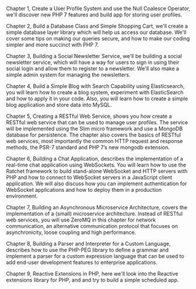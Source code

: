 Chapter 1, Create a User Profile System and use the Null Coalesce Operator, we'll discover new PHP 7 features and build app for storing user profiles.

Chapter 2, Build a Database Class and Simple Shopping Cart, we'll create a simple database layer library which will help us access our database. We'll cover some tips on making our queries secure, and how to make our coding simpler and more succinct with PHP 7.

Chapter 3, Building a Social Newsletter Service, we'll be building a social newsletter service, which will have a way for users to sign in using their social login and allow them to register to a newsletter. We'll also make a simple admin system for managing the newsletters.

Chapter 4, Build a Simple Blog with Search Capability using Elasticsearch, you will learn how to create a blog system, experiment with ElasticSearch and how to apply it in your code. Also, you will learn how to create a simple blog application and store data into MySQL.

Chapter 5, Creating a RESTful Web Service, shows you how create a RESTful web service that can be used to manage user profiles. The service will be implemented using the Slim micro framework and use a MongoDB database for persistence. The chapter also covers the basics of RESTful web services, most importantly the common HTTP request and response methods, the PSR-7 standard and PHP 7’s new mongodb extension.

Chapter 6, Building a Chat Application, describes the implementation of a real-time chat application using WebSockets. You will learn how to use the Ratchet framework to build stand-alone WebSocket and HTTP servers with PHP and how to connect to WebSocket servers in a JavaScript client application. We will also discuss how you can implement authentication for WebSocket applications and how to deploy them in a production environment.

Chapter 7, Building an Asynchronous Microservice Architecture, covers the implementation of a (small) microservice architecture. Instead of RESTful web services, you will use ZeroMQ in this chapter for network communication, an alternative communication protocol that focuses on asynchronicity, loose coupling and high performance.

Chapter 8, Building a Parser and Interpreter for a Custom Language, describes how to use the PHP-PEG library to define a grammar and implement a parser for a custom expression language that can be used to add end-user development features to enterprise applications.

Chapter 9, Reactive Extensions in PHP, here we'll look into the Reactive extensions library for PHP, and and try to build a simple scheduled app.